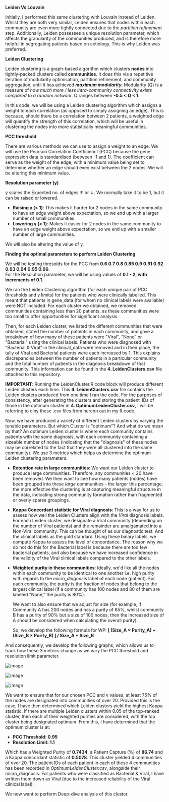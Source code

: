 **Leiden Vs Louvain**

Initially, I performed this same clustering with Louvain instead of Leiden. Whilst they are both very similar, Leiden ensures that nodes within each community are even more tightly connected due to the _partition refinement_ step. Additionally, Leiden possesses a unique resolution parameter, which affects the granularity of the communities produced, and is therefore more helpful in segregating patients based on aetiology. This is why Leiden was preferred.

**Leiden Clustering**

Leiden clustering is a graph-based algorithm which clusters **nodes** into tightly-packed clusters called **communities**.
It does this via a repetitive iteration of modularity optimisation, partition refinement, and community aggregation, until it has achieved _**maximum modularity**_. Modularity (Q) is a measure of _how much more / less intra-community connectivity exists compared to a random network_. Q ranges between **-0.5 < Q < 1**.

In this code, we will be using a Leiden clustering algorithm which assigns a weight to each correlation (as opposed
to simply assigning an edge). This is because, should there be a correlation between 2 patients, a weighted edge
will quantify the strength of this correlation, which will be useful in clustering the nodes into more statistically
meaningful communities. 


**PCC threshold**

There are various methods we can use to assign a weight to an edge. We will use the Pearson Correlation Coefficienct (PCC)
because the gene expression data is standardised (between -1 and 1). The coefficient can serve as the weight of the edge, with a minimum value being set to determine whether an edge should even exist between the 2 nodes. We will be altering this minimum value. 

**Resolution parameter (γ)**

γ scales the Expected no. of edges ↑ or ↓. We normally take it to be 1, but it can be raised or lowered. 
- **Raising γ (> 1)**: This makes it harder for 2 nodes in the same community to have an edge weight above expectation, so we end up with a larger number of small communities.
- **Lowering γ (< 1)**: Makes it easier for 2 nodes in the same community to have an edge weight above expectation, so we end up with a smaller number of large communities.

We will also be altering the value of γ.

**Finding the optimal parameters to perform Leiden Clustering**

We will be testing thresolds for the PCC from **0.6 0.7 0.8 0.85 0.9 0.91 0.92 0.93 0.94 0.95 0.96**.  
For the Resolution parameter, we will be using values of **0.1 - 2, with increments of 0.1**.

We ran the Leiden Clustering algorithm (for each unique pair of PCC thresholds and γ limits) for the patients who were clinically labelled. This meant that patients in gene_data (for whom no clinical labels were available) were NOT included. For each cluster we obtained, we removed communities containing less than 20 patients, as these communities were too small to offer opportunities for significant analysis.

Then, for each Leiden cluster, we listed the different communities that were obtained, stated the number of patients in each community, and gave a breakdown of how many of these patients were "Viral", "None" or "Bacterial" using the clinical labels. Patients who were diagnosed with "Bacterial & Viral" in the clinical_data were removed and in their place, the tally of Viral and Bacterial patients were each increased by 1. This explains discrepancies between the number of patients in a particular community and the total number of patients in the diagnosis breakdown of that community. This information can be found in the **4. LeidenClusters.csv** file attached to this repository.

**IMPORTANT**: Running the LeidenCluster.R code block will produce different Leiden clusters each time. This **4. LeidenClusters.csv** file contains the Leiden clusters produced from one time I ran the code. For the purposes of consistency, after generating the clusters and storing the patient_IDs of those in the optimum cluster
in **4. OptimumLeidenCluster.csv**, I will be referring to olny these .csv files from hereon out in my R code.

Now, we have produced a variety of different Leiden clusters by varying the tunable parameters. But which Cluster is "optimum"? And what do we mean by that?
An optimum Leiden cluster is where each community contains patients with the same diagnosis, with each community containing a sizeable number of nodes (indicating that the "diagnosis" of these nodes may be correlated to the fact that they were all clustered into the same community). We use 3 metrics which helps us determine the optimum Leiden clustering parameters.

- **Retention rate in large communities**: We want our Leiden cluster to produce large communities.
  Therefore, any communities < 20 have been removed. We then want to see how many patients (nodes) have
  been grouped into these _large_ communities - the larger this percentage, the more effective the clustering is
  at capturing meaningful structure in the data, indicating strong community formation rather than fragmented or
  overly sparse groupings.

- **Kappa Concordant statistic for Viral diagnosis**: This is a way for us to assess how well the Leiden Clusters align with the _Viral_ diagnosis labels.
For each Leiden cluster, we designate a Viral community (depending on the number of Viral patients)
and the remainder are amalgamated into a Non-Viral community. This can be thought of as our diagnostic test. And
the clinical labels as the gold standard. Using these binary labels, we compute Kappa to assess the level of concordance.
The reason why we do not do this for the Bacterial label is because there are too few bacterial patients, and also because
we have increased confidence in the validity of the Viral clinical labels compared to the other labels.
  
- **Weighted purity in these communities**: Ideally, we'd like all the nodes within each community to be identical to one 
  another i.e. high purity with regards to the _micro_diagnosis_ label of each node (patient). For each community, the purity 
  is the fraction of nodes that belong to the largest clinical label (if a community has 100 nodes and 80 of them are labeled 
  “None,” the purity is 80%).

  We want to also ensure that we adjust for size (for example, if Community A has 200 nodes and has a purity of 85%,
  whilst community B has a purity of 90% but a size of 100 nodes, then the increased size of A should be considered when
  calculating the overall purity).

  So, we develop the following formula for WP: **[ (Size_A × Purity_A) + (Size_B × Purity_B) ] / Size_A + Size_B**

And consequently, we develop the following graphs, which allows us to track how these 3 metrics change as we vary the PCC threshold and resolution limit parameter.

![image](https://github.com/user-attachments/assets/a4c72705-15c5-4c69-8a2f-1b9a201e733e)

![image](https://github.com/user-attachments/assets/d71ab0e4-a438-4418-8909-78550013af5d)

![image](https://github.com/user-attachments/assets/9c69c188-a8c3-4abf-ab82-bc8ad7ba7b42)

We want to ensure that for our chosen PCC and γ values, at least 75% of the nodes are designated into communities of over 20.
Provided this is the case, I have then determined which Leiden clusters yield the highest Kappa statistic. If there are multiple 
Leiden clusters within 0.05 of the top-ranked cluster, then each of their weighted purities are considered, with the top
cluster being designated optimum. From this, I have determined that the optimum cluster is at:
- **PCC Threshold: 0.95**
- **Resolution Limit: 1.1**

Which has a Weighted Purity of **0.7434**, a Patient Capture (%) of **86.74** and a Kappa concordant statistic of
**0.5078**. This cluster yielded 4 communities of over 20. The patient IDs of each patient in each of these
4 communities has been recorded in _OptimumLeidenCluster.csv_, alongside their micro_diagnosis. For patients
who were classified as Bacterial & Viral, I have written them down as Viral (due to the increased reliability
of the Viral clinical label).

We now want to perform Deep-dive analysis of this cluster.

